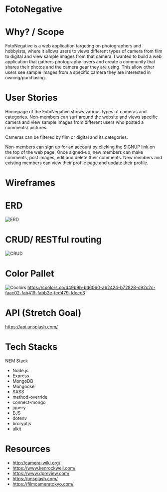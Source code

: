 # FotoNegative

# Why? / Scope
FotoNegative is a web application targeting on photographers and hobbyists, where it allows users to views different types of camera from film to digital and view sample images from that camera. I wanted to build a web application that gathers photography lovers and create a community that shares their photos and the camera gear they are using. This allow other users see sample images from a specific camera they are interested in owning/purchasing. 

# User Stories
Homepage of the FotoNegative shows various types of cameras and categories. Non-members can surf around the website and views specific camera and view sample images from different users who posted a comments/ pictures. 

Cameras can be filtered by film or digital and its categories. 

Non-members can sign up for an account by clicking the SIGNUP link on the top of the web page. Once signed-up, new members can make comments, post images, edit and delete their comments. New members and existing members can view their profile page and update their profile. 

# Wireframes

# ERD
![ERD](https://whimuc.com/4yykyBi2wpA8J1fs9UiC9b/A7PVFc7GTYEyzc.png)

# CRUD/ RESTful routing
![CRUD](https://whimsical.com/fotonegative-21LisKEMvCpcotcVXT8HMB@2bsEvpTYFZsxPHvFjEEFtGD3nguBNWDYvTQ)

# Color Pallet
![Coolors](https://whimsical.com/fotonegative-21LisKEMvCpcotcVXT8HMB@2bsEvpTYFZsxPLtpx6T7E82UZK4tUJ13f7N)
https://coolors.co/d49b9b-bd6060-a62424-b72828-c92c2c-faac02-fab419-fabb2e-fcd479-fdecc3

# API (Stretch Goal)
https://api.unsplash.com/

# Tech Stacks
NEM Stack
- Node.js
- Express
- MongoDB 
- Mongoose
- SASS
- method-override
- connect-mongo
- jquery
- EJS
- dotenv
- brcryptjs
- ulkit

# Resources
- http://camera-wiki.org/
- https://www.kenrockwell.com/
- https://www.dpreview.com/
- https://unsplash.com/
- https://filmcameratokyo.com/

